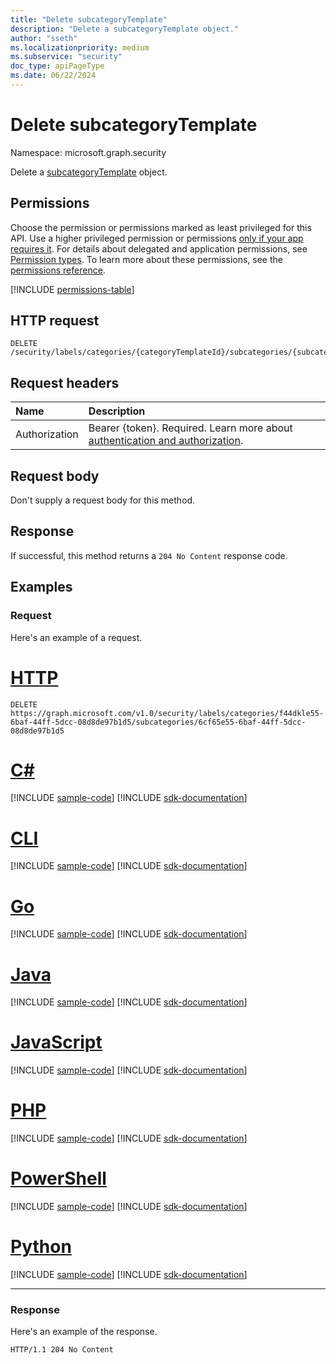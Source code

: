 ```yaml
---
title: "Delete subcategoryTemplate"
description: "Delete a subcategoryTemplate object."
author: "sseth"
ms.localizationpriority: medium
ms.subservice: "security"
doc_type: apiPageType
ms.date: 06/22/2024
---
```


# Delete subcategoryTemplate
Namespace: microsoft.graph.security

Delete a [subcategoryTemplate](../resources/security-subcategorytemplate.md) object.

## Permissions
Choose the permission or permissions marked as least privileged for this API. Use a higher privileged permission or permissions [only if your app requires it](/graph/permissions-overview#best-practices-for-using-microsoft-graph-permissions). For details about delegated and application permissions, see [Permission types](/graph/permissions-overview#permission-types). To learn more about these permissions, see the [permissions reference](/graph/permissions-reference).

<!-- { "blockType": "permissions", "name": "security_categorytemplate_delete_subcategories" } -->
[!INCLUDE [permissions-table](../includes/permissions/security-categorytemplate-delete-subcategories-permissions.md)]

## HTTP request

<!-- {
  "blockType": "ignored"
}
-->
``` http
DELETE /security/labels/categories/{categoryTemplateId}/subcategories/{subcategoryTemplateId}/$ref
```

## Request headers
|Name|Description|
|:---|:---|
|Authorization|Bearer {token}. Required. Learn more about [authentication and authorization](/graph/auth/auth-concepts).|

## Request body
Don't supply a request body for this method.

## Response

If successful, this method returns a `204 No Content` response code.

## Examples

### Request
Here's an example of a request.

# [HTTP](#tab/http)
<!-- {
  "blockType": "request",
  "name": "delete_subcategorytemplate"
}
-->
``` http
DELETE https://graph.microsoft.com/v1.0/security/labels/categories/f44dkle55-6baf-44ff-5dcc-08d8de97b1d5/subcategories/6cf65e55-6baf-44ff-5dcc-08d8de97b1d5
```

# [C#](#tab/csharp)
[!INCLUDE [sample-code](../includes/snippets/csharp/delete-subcategorytemplate-csharp-snippets.md)]
[!INCLUDE [sdk-documentation](../includes/snippets/snippets-sdk-documentation-link.md)]

# [CLI](#tab/cli)
[!INCLUDE [sample-code](../includes/snippets/cli/delete-subcategorytemplate-cli-snippets.md)]
[!INCLUDE [sdk-documentation](../includes/snippets/snippets-sdk-documentation-link.md)]

# [Go](#tab/go)
[!INCLUDE [sample-code](../includes/snippets/go/delete-subcategorytemplate-go-snippets.md)]
[!INCLUDE [sdk-documentation](../includes/snippets/snippets-sdk-documentation-link.md)]

# [Java](#tab/java)
[!INCLUDE [sample-code](../includes/snippets/java/delete-subcategorytemplate-java-snippets.md)]
[!INCLUDE [sdk-documentation](../includes/snippets/snippets-sdk-documentation-link.md)]

# [JavaScript](#tab/javascript)
[!INCLUDE [sample-code](../includes/snippets/javascript/delete-subcategorytemplate-javascript-snippets.md)]
[!INCLUDE [sdk-documentation](../includes/snippets/snippets-sdk-documentation-link.md)]

# [PHP](#tab/php)
[!INCLUDE [sample-code](../includes/snippets/php/delete-subcategorytemplate-php-snippets.md)]
[!INCLUDE [sdk-documentation](../includes/snippets/snippets-sdk-documentation-link.md)]

# [PowerShell](#tab/powershell)
[!INCLUDE [sample-code](../includes/snippets/powershell/delete-subcategorytemplate-powershell-snippets.md)]
[!INCLUDE [sdk-documentation](../includes/snippets/snippets-sdk-documentation-link.md)]

# [Python](#tab/python)
[!INCLUDE [sample-code](../includes/snippets/python/delete-subcategorytemplate-python-snippets.md)]
[!INCLUDE [sdk-documentation](../includes/snippets/snippets-sdk-documentation-link.md)]

---

### Response
Here's an example of the response.
>
<!-- {
  "blockType": "response",
  "truncated": true
}
-->
``` http
HTTP/1.1 204 No Content
```

